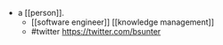 - a [[person]].
  - [[software engineer]] [[knowledge management]]
  - #twitter https://twitter.com/bsunter
